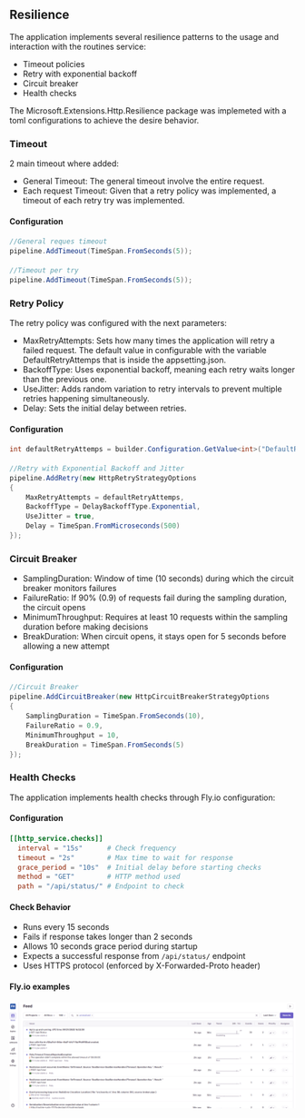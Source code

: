 ## Resilience
The application implements several resilience patterns to the usage and interaction with the routines service:

- Timeout policies
- Retry with exponential backoff
- Circuit breaker
- Health checks

The Microsoft.Extensions.Http.Resilience package was implemeted with a toml configurations to achieve the desire behavior.

### Timeout
2 main timeout where added:
- General Timeout: The general timeout involve the entire request.
- Each request Timeout: Given that a retry policy was implemented, a timeout of each retry try was implemented.

#### Configuration
```cs
//General reques timeout
pipeline.AddTimeout(TimeSpan.FromSeconds(5));

//Timeout per try
pipeline.AddTimeout(TimeSpan.FromSeconds(5));
```

### Retry Policy
The retry policy was configured with the next parameters:
- MaxRetryAttempts: Sets how many times the application will retry a failed request. The default value in configurable with the variable DefaultRetryAttemps that is inside the appsetting.json.
- BackoffType: Uses exponential backoff, meaning each retry waits longer than the previous one.
- UseJitter: Adds random variation to retry intervals to prevent multiple retries happening simultaneously.
- Delay: Sets the initial delay between retries.

#### Configuration
```cs
int defaultRetryAttemps = builder.Configuration.GetValue<int>("DefaultRetryAttemps");

//Retry with Exponential Backoff and Jitter
pipeline.AddRetry(new HttpRetryStrategyOptions
{
    MaxRetryAttempts = defaultRetryAttemps,
    BackoffType = DelayBackoffType.Exponential,
    UseJitter = true,
    Delay = TimeSpan.FromMicroseconds(500)
});
```

### Circuit Breaker

- SamplingDuration: Window of time (10 seconds) during which the circuit breaker monitors failures
- FailureRatio: If 90% (0.9) of requests fail during the sampling duration, the circuit opens
- MinimumThroughput: Requires at least 10 requests within the sampling duration before making decisions
- BreakDuration: When circuit opens, it stays open for 5 seconds before allowing a new attempt

#### Configuration
```cs
//Circuit Breaker
pipeline.AddCircuitBreaker(new HttpCircuitBreakerStrategyOptions
{
    SamplingDuration = TimeSpan.FromSeconds(10),
    FailureRatio = 0.9,
    MinimumThroughput = 10,
    BreakDuration = TimeSpan.FromSeconds(5)
});
```

### Health Checks
The application implements health checks through Fly.io configuration:

#### Configuration
```toml
[[http_service.checks]]
  interval = "15s"      # Check frequency
  timeout = "2s"        # Max time to wait for response
  grace_period = "10s"  # Initial delay before starting checks
  method = "GET"        # HTTP method used
  path = "/api/status/" # Endpoint to check
```

#### Check Behavior
- Runs every 15 seconds
- Fails if response takes longer than 2 seconds
- Allows 10 seconds grace period during startup
- Expects a successful response from `/api/status/` endpoint
- Uses HTTPS protocol (enforced by X-Forwarded-Proto header)

#### Fly.io examples
![Health Check Logs example](img/trazability/logs-example.png "Health Check Logs example")